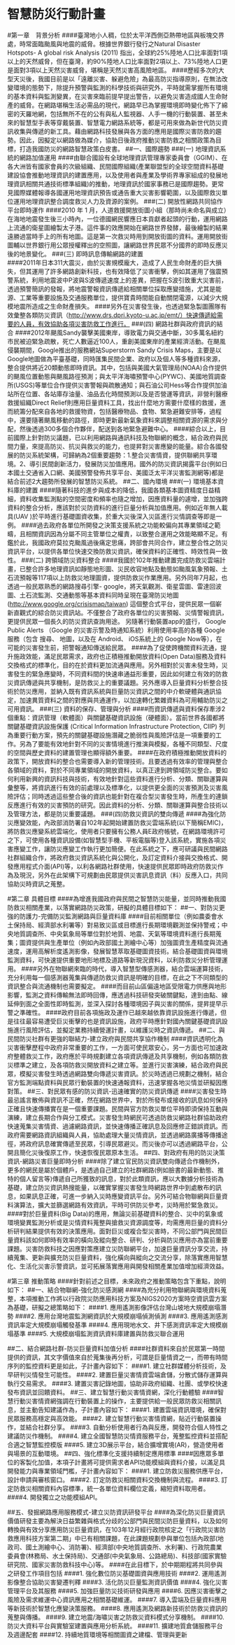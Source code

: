 # 智慧防災行動計畫
#第一章　背景分析
####臺灣地小人稠，位於太平洋西側亞熱帶地區與板塊交界處，時常面臨颱風與地震的威脅。根據世界銀行發行之Natural Disaster Hotspots- A global risk Analysis (2011) 指出，全球約25%陸地人口比率面對1項以上的天然威脅，但在臺灣，約90%陸地人口比率面對2項以上、73%陸地人口更是面對3項以上天然災害威脅，堪稱是天然災害高風險地區。
####歷經多次的大型天災後，我國目前是以「遠離災害、躲避危險」為最高防災指導原則，在無法改變環境的態勢下，除提升預警與監測的科學技術與研究外，平時就需掌握所有環境的基本資料與監測變異，在災害來臨前提早提出警告，以避免災害造成國人生命財產的威脅。在網路堪稱生活必需品的現代，網路早已為掌握環境即時變化佈下了綿密的天羅地網，包括無所不在的公有與私人監視器、人手一機的行動裝置、甚至未來的智慧型手表等穿戴裝置、智慧電力網路系統等，都是可用來做為新世代防災資訊收集與傳遞的新工具。藉由網路科技發展與各方面的應用是國際災害防救的趨勢。因此，因擬定以網路做為媒介，協助日後政府推動災害防救之相關政策為目標，打造我國防災的網路智慧政策白皮書。
##一、國際趨勢
###(一) 地理資訊系統的網路加值運用
####由聯合國設有全球地理資訊管理專家委員會（GGIM）、在各大洲皆有國家會員的次級組織、民間國際組織(產業聯盟型的全球空間資料基礎建設協會推動地理資訊的建置應用，以及使用者與產業及學術界專家組成的發展地理資訊相關共通技術標準組織)的推動，地理資訊於國家事務已是國際趨勢。更常見國際媒體報導各國運用地理資訊預告或通告重大災害影響範圍，以及國際救災單位運用地理資訊整合調度救災人力及資源的案例。
###(二) 開放性網路共同協作平台即時運作
####2010 年 1 月，人道救援開放街圖小組（那時尚未命名與成立）在海地地震發生後三小時內，一位德國網民響應日本貢獻者起頭的行動，運用網路上流通的衛星圖繪製太子港。這件事的效應開始在網路世界發酵，最後繪製的結果遠勝過當時手上的所有地圖。這是第一次救災時用到開放街圖的資料。運用開放街圖輔以世界銀行用公眾授權釋出的空照圖，讓網路世界民眾不分國界的即時反應災後的地景變化。
###(三) 即時訊息傳輸網路的建置  
####2011年日本311大震災，由於災害規模龐大，造成了人民生命財產的巨大損失，但其運用了許多網路創新科技，也有效降低了災害衝擊，例如其運用了強震預警系統，利用地震波中P波與S波傳遞速度上的差異，把握在S波引致重大災害前，透過預警簡訊的發報，將地震警報資訊傳遞給相關單位採取應變措施，尤其是能源、工業等重要設施及交通服務單位，提供寶貴時間能自動關閉電源，以減少大規模地震所造成之生命財產損失。
####另外在災害發生後，也透過緊急製圖團隊有效彙整各類防災資訊（http://www.drs.dpri.kyoto-u.ac.jp/emt/）快速傳遞給需要的人員，有效協助各項災害防救工作進行。
###(四) 網路社群與政府資訊的結合
####2012年颶風Sandy襲擊美國東岸，導致電力與交通中斷，30多萬名紐約市民被迫緊急疏散，死亡人數逼近100人，重創美國東岸的產業經濟活動。在颶風侵襲期間，Google推出的服務網站Superstorm Sandy Crisis Maps，主要是以Google地圖做為平臺基礎，同時匯集民間企業、政府以及個人等多種資料來源，整合提供將近20類動態即時資訊。其中，包括與美國大氣管理局(NOAA)合作提供的颶風位置動態與颶風路徑預測；與太平洋海嘯預警中心(PYWC)、美國地質調查所(USGS)等單位合作提供災害警報與疏散通知；與石油公司Hess等合作提供加油站所在位置、各站庫存油量、油品去化時間預測以及是否營運等資訊，非營利醫療救援組織Direct Relief則應用巨量資料工具，找出什麼地方需要什麼樣的救援，進而統籌分配來自各地的救援物資，包括醫療物品、食物、緊急避難安排等，過程中，還要隨著颶風移動的路徑，即時更新最新氣象資料來調整相關資源的需求與分配，然後透過300多個合作夥伴，配送到各地緊急避難中心。
####綜合以上，目前國際上針對防災議題，已以利用網路與通訊科技及物聯網的概念，結合政府與民間力量，來提高防災、抗災與救災的能力，也提昇對災害應變的能量。綜合各國發展的防災系統架構，可歸納為2個重要趨勢：1.整合災害情資，提供聯網共享環境。2、導引民間創新活力，發展防災加值應用。國外的防災資訊揭露平台(例如日本國土交通省入口網、美國預警發佈共享平台、美國泛太平洋災害監測網等)都是結合前述2大趨勢所發展的智慧防災系統。
##二、國內環境
###(一) 環境基本資料庫的建置
####隨著科技的進步與成本的降低，我國各類基本圖資精度日益精細，資料收集監測點的空間密度和頻率也隨之增加，因應資料量的遽增，並加強跨資料的整合分析，應該對於災防資料的進行巨量分析與加值應用。例如近年無人載具(UAV )於平時進行基礎圖資收集，於重大災後深入災區進行災情調查等即是一例。
####過去政府各單位所開發之決策支援系統之功能較偏向其專業領域之範疇，且相關資訊因為分屬不同主管單位之權責，以致整合運用之效能略顯不足。有鑑於此，我國政府莫拉克颱風過後痛定思痛，跨部會共同合作，建立整合性之防災資訊平台，以提供各單位快速交換防救災資訊，確保資料的正確性、時效性與一致性。
###(二) 跨領域防災資料整合
####我國於102年推動建置完成防救災雲端計畫，已整合許多地理資訊如靜態地形圖、災民收容地點及動態如颱風氣象預報、土石流預報等117項以上防救災地理圖資，提供防救災作業應用。另外同年7月起，也透過一般民眾熟悉的網路搜尋引擎- google，將天氣觀測、衛星雲圖、雷達回波圖、土石流監測、交通動態等基本資料同時呈現在臺灣防災地圖(http://www.google.org/crisismap/taiwan) 這個整合式平台，提供民眾一個嶄新直觀式的綜合防災資訊站。不僅整合了政府各單位的災害預報、災情警報資訊，更提供民眾一個長久的防災資訊查詢用途。 另隨著行動裝置app的盛行， Google Public Alerts （Google 的災害示警及時通知系統）利用使用率高的各種 Google 服務（包含 搜尋、 地圖，以及在 Android、 iOS系統上的 Google Now等），在可能的災害發生前，把警報通知傳送給民眾。
####為了促使跨機關資料流通，提升施政效能，滿足民眾需求，政府也正積極推動開放資料(Open Data)服務及資料交換格式的標準化，目的在於資料更加流通與應用。另外相對於災害未發生時，災害發生的緊急應變時，不同資料間的快速串通益形重要，因此如何建立有效的防救災資訊傳遞與共享機制，是防救災上的重要議題。另外應導入巨量資料分析整合技術於防災應用，並納入既有資訊系統與巨量防災資訊之間的中介軟硬體與通訊協定，加速異質資料之間的對應與共通運作，以加速轉化繁雜資料為可用輔助防災之可用資訊。
###(三) 資料的保存、管理與分析
####而資訊傳遞與資料保存牽涉2個重點：資訊管理（軟體面）與關鍵基礎資訊設施（硬體面）。當前世界各國都將關鍵基礎資訊設施保護 (Critical Information Infrastructure Protection, CIIP) 列為重要行動方案，預先的關鍵基礎設施潛藏之脆弱性與風險評估是一項重要的工作。另為了要能有效地針對不同的災害情境進行推演與模擬，各種不同類型、尺度的空間與歷史資料的建置管理也顯得額外重要。
####在政府積極推動開放資料的政策下，開放資料的整合也需要導入新的管理技術。且要透過有效率的管理與整合各領域的資料，對於不同專業領域的開放資料，以真正達到跨領域防災整合。要如何利用新興的資訊科技與技術，有效地針對這些資料進行分析、分類、關聯運算與彙整等，將資訊進行有效的前處理以及標準化，以提供更全面的災害預測及災害風險評估；同時透過這些整合後的資訊也能針對在複合型災害發生時，所產生的連鎖反應進行有效的災害預防的研究。因此資料的分析、分類、關聯運算與整合技術以及管理方法，都是防災重要議題。
###(四)防救災資訊的雙向傳遞
####為強化防災應變效能，內政部消防署自102年起開始建置防救災雲端系統(以下簡稱EMIC)，將防救災應變系統雲端化，使用者只要擁有公務人員E政府帳號，在網路環境許可之下，可使用各種資訊設備(如智慧型手機、平板電腦等)登入該系統，實施各項災害應變工作，讓防災應變工作執行更加簡便。在此系統之下，應可研議與民間網路社群組織合作，將政府救災資訊系統化與公開化，及訂定資料介接與交換格式、開發應用程式介面(API)等，以利各網路社群使用，快速提供民眾即時政府防救災作為及現況，另外在此架構下可規劃由民眾提供災害訊息資訊（料）反應入口，共同協助災時資訊之蒐整。

#第二章  具體目標
####為增進我國政府與民間之智慧防災能量，並同時推動我國防救災相關產業，以落實網路防災政策，研擬的具體目標如下：
##一、對防災更強的防護力-完備防災監測網路與巨量資料庫
####目前相關單位（例如農委會水土保持局、經濟部水利署等）對易致災區或目標進行長期環境觀測並保持警戒；中央地質調查所、中央氣象局等單位對於地質、地震、天氣等環境資料進行長期蒐集；圖資提供與生產單位（例如內政部國土測繪中心等）加強圖資生產精度與流通速度，運用高解析度遙測影像，發展智慧萃取基礎圖資技術。結合基礎圖資與環境監測資料，可快速提供重要地形地標及道路等新現況資料，以利防救災分析管理運用。
####另外在物聯網來臨的時代，導入智慧型傳感測器，結合雲端運算技術，充分利用每一個感測器蒐集與傳遞防救災資訊是明確的目標，在此之下不同類型的資訊整合與流通機制也需要擬定。
####而目前山區偏遠地區受限電力供應與地形影響，監測之資料傳輸無法即時回傳，應透過科技研發突破關鍵點，達到由點、線延伸到面之全面性即時監測，並深入探討各種環境因子與災害的關係，提昇提早示警之準確性。
####政府目前各項施政及運作已越來越依靠資訊設施進行傳遞，但是往往最容易遭受巨災衝擊的也是資訊設施，政府平時應針對國內關鍵基礎資訊設施進行風險評估，並擬定業務持續營運計畫，以維護災時之資訊傳遞。
##二、與民間防災社群有更強的聯結力-建立政府與民間共享協作機制
####資訊透明化為災害衝擊歷程中政府非常重要的工作，一方面可使民眾安心，另一方面也可加速政府整體救災工作，政府應於平時規劃建立各項資訊傳遞及共享機制，例如各類防救災標準之建立，及各項防救災開放資料之建立等。並進行災害演練，結合政府與民眾，模擬災害發生時透過網路雙向傳遞災害資訊。於災時透過已規劃之機制，結合官方監測端點資料與民眾行動裝置的快速通報資料，迅速掌握各地災情並研擬因應對策。
##三、對民眾有感的防災資訊-迅速確實的防災資訊傳遞
####災害發生時最忌謠言散佈與資訊不正確，然在網路世界中，對於所發布或接收的訊息如何保持正確且快速傳播實在是一個重要課題。民間與官方防救災單位平時即須保持互動與演練，建立長期合作與分工模式。災害發生時網民可透過防救災網路社群協助政府快速蒐集災害情資、過濾網路資訊，並快速傳播正確訊息及回應修正錯誤資訊。而政府需要網路資訊組織與人員，協助處理大量災情資訊，並透過網路廣播等傳播途徑，將政府訊息確實傳遞至民眾，引導民眾避災。而災後亦可以透過網路平台，公開且簡化災後復原工作，快速恢復民眾原本生活。
##四、對政府有用的防災決策資訊-網路災害巨量即時分析
####除了建立官民防災資訊雙向傳遞合作機制外，更多的網民是屬於個體戶，是透過自己建立的社群網路(例如臉書的最新動態、推特的個人留言等)傳遞自己所獲致的訊息，對於此類資訊，應以大數據分析技術為基礎，建立防災資訊熱搜能量，以確實掌握災害發生時網路世界中到處散布的訊息，如果訊息正確，可進一步納入災時應變資訊平台。另外可結合物聯網與巨量資料演算法，擴大並篩選網路有效資訊，平時可供防災參考，災時用於緊急救災。
####對於巨量資料(Big Data)的應用，無論災前基礎資料的整合、災中的氣象或環境變異監測分析或是災情資料蒐整與搶救災資源調度等，均需應用巨量的資料分析研判結果提供有效的決策應用。面對巨災或複合型災害時，不同公部門與民間巨量資料該如何即時有效率的橫向及縱向整合、研判、分析與防災應用亦為當前重要課題。災害防救科技之因應對策應建立災防聯網平台，加速巨量資訊分享交流，持續蒐集、更新與擴充防災巨量資料，強化橫向與縱向之交流分享，除落實應用智慧化、生活化災害示警資訊，並可拓展落實應用與開發相關產業加值增加經濟效益。

#第三章  推動策略
####針對前述之目標，未來政府之推動策略包含下重點，說明如下：
##一、結合物聯網-強化防災感測網
####為充分利用物聯網與環境資料蒐整，本項推動工作將以行政院災防應用科技方案及NIGS2020方案時空資訊雲方案為基礎，研擬之總策略如下：
####1.	應用遙測影像評估台灣山坡地大規模崩塌潛勢
####2.	應用台灣地震監測網資訊於大規模崩塌偵測偵測
####3.	應用遙測感測資訊率定大規模崩塌觸發基準
####4.	應用現地水文、井下感測資訊率定大規模崩塌基準
####5.	大規模崩塌監測資訊資料庫建置與防救災聯合運用

##二、結合網路社群-防災巨量資料加值分析
####社群資料來自於民眾第一時間提供的資訊，其文字價值來自於蒐集後再分析，可謂是巨量情資之一，而帶有時間序列的監控資料更是如此，子計畫內容如下：
####1.	建立社群媒體分析技術，及早研判災情發生可能性。
####2.	建置巨量災害情資雲端倉儲，分散式儲存運算與執行交易需求。
####3.	建置災害記錄地圖，協助非政府組織、社團、或學校快速發布資訊並回饋資料。
##三、建立智慧行動災害情資網，深化行動體驗
####智慧行動災害情資網強調在行動裝置上的操作，主要提供給一般民眾防救災相關訊息，並主動告知建議作為，子計畫內容如下：
####1.	建置雲端資訊環境，確保對民眾服務高穩定與高效能。
####2.	建立智慧行動災害情資網，貼近行動裝置操作，並結合社群分享。
####3.	自動分析使用者行為與反應，開發符合個人特性之建議防災作機制。
####4.	建立全國智慧防災情資服務平台，蒐整監控資料並搭配合適之智慧監控模版
####5.	建立3D展示平台，結合擴增實境(AR)，營造使用者與場景的互動環境。
##四、強化標準化支援持續制定應用標準
####因應眾多單位的客製化加值，本項子計畫將可提供需求者API功能模組與資料介接，以滿足具開發能力與專業領域門檻，子計畫內容如下：
####1.	建立防救災服務供應平台，設計申請與審核窗口。
####2.	訂定防救災相關資料交換機制與流程。
####3.	訂定防救災相關資料內容標準，統一各單位資料欄位定義，縮短資料取用者。
####4.	開發獨立之功能模組API。

##五、發掘網路應用服務模式-建立災防資訊研發平台
####為深化防災巨量資訊價值研發主要為解決日益繁雜與格式分歧的公部門與民間災防巨量資料，以及如何轉換與有效分享應用防災巨量資訊，在103年12月經行政院核定之「行政院災害防救應用科技方案第二期」中已有相關課題，在此課題規劃參與單位包括內政部(地政司、國土測繪中心、消防署)、經濟部(中央地質調查所、水利署)、行政院農業委員會(林務局、水土保持局)、交通部(中央氣象局、公路總局)、科技部(國家實驗研究院、國家災害防救科技中心)等。
####在此目標下，於中期期程將共同參與之研發工作項目包括
####1.	強化數位防災基礎圖資與應用技術
####2.	運用遙測影像整合協助災害變遷判釋
####3.	活化防災巨量監測資訊價值
####4.	強化災害管理平台及其服務
####5.	加強巨量防災技術研發與應用 
####6.	因應災害衝擊之風險及需求維運中心資訊應用之相關基礎維運。
####7.	導入雲端及巨量資料應用等新技術於智慧化應變決策服務。
####8.	應用遙測及網路新技術於防救災資訊的蒐整與傳播。
####9.	建立地震/海嘯災害之防救災資料模式分享機制。
####10.	防災大資料平台與實驗室建置與應用分析系統。
####11.	擴建地質倉儲服務平台及週邊配套
####12.	持續地質環境等相關圖資之建檔、管理與更新
